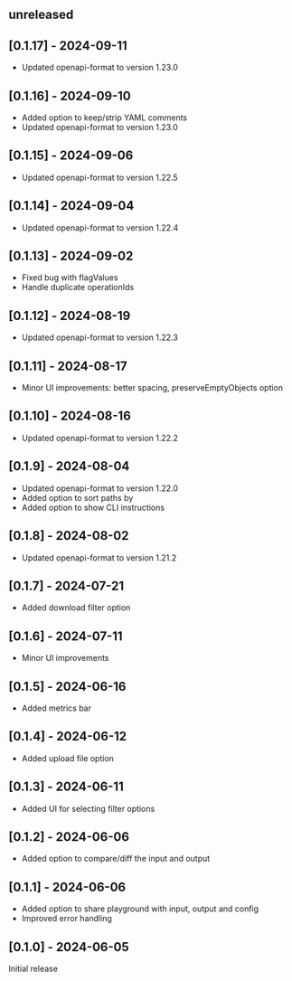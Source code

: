 ## unreleased

## [0.1.17] - 2024-09-11

- Updated openapi-format to version 1.23.0

## [0.1.16] - 2024-09-10

- Added option to keep/strip YAML comments
- Updated openapi-format to version 1.23.0

## [0.1.15] - 2024-09-06

- Updated openapi-format to version 1.22.5

## [0.1.14] - 2024-09-04

- Updated openapi-format to version 1.22.4

## [0.1.13] - 2024-09-02

- Fixed bug with flagValues
- Handle duplicate operationIds

## [0.1.12] - 2024-08-19

- Updated openapi-format to version 1.22.3

## [0.1.11] - 2024-08-17

- Minor UI improvements: better spacing, preserveEmptyObjects option

## [0.1.10] - 2024-08-16

- Updated openapi-format to version 1.22.2

## [0.1.9] - 2024-08-04

- Updated openapi-format to version 1.22.0
- Added option to sort paths by
- Added option to show CLI instructions 

## [0.1.8] - 2024-08-02

- Updated openapi-format to version 1.21.2

## [0.1.7] - 2024-07-21

- Added download filter option

## [0.1.6] - 2024-07-11

- Minor UI improvements

## [0.1.5] - 2024-06-16

- Added metrics bar

## [0.1.4] - 2024-06-12

- Added upload file option

## [0.1.3] - 2024-06-11

- Added UI for selecting filter options

## [0.1.2] - 2024-06-06

- Added option to compare/diff the input and output

## [0.1.1] - 2024-06-06

- Added option to share playground with input, output and config
- Improved error handling

## [0.1.0] - 2024-06-05

Initial release

